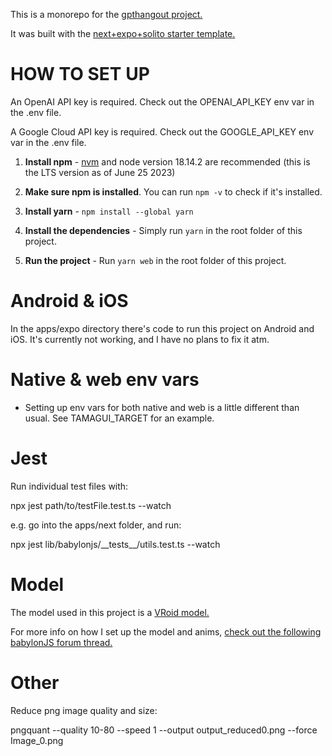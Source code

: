 This is a monorepo for the [gpthangout project.](https://www.gpthangout.com/)

It was built with the [next+expo+solito starter template.](https://github.com/tamagui/tamagui/tree/master/starters/next-expo-solito)

# HOW TO SET UP

An OpenAI API key is required. Check out the OPENAI_API_KEY env var in the .env file.

A Google Cloud API key is required. Check out the GOOGLE_API_KEY env var in the .env file.

1. **Install npm** - [nvm](https://github.com/nvm-sh/nvm#installing-and-updating) and node version 18.14.2 are recommended (this is the LTS version as of June 25 2023)

2. **Make sure npm is installed**. You can run `npm -v` to check if it's installed.

3. **Install yarn** - `npm install --global yarn`

4. **Install the dependencies** - Simply run `yarn` in the root folder of this project.

5. **Run the project** - Run `yarn web` in the root folder of this project.

# Android & iOS

In the apps/expo directory there's code to run this project on Android and iOS. It's currently not working, and I have no plans to fix it atm.

# Native & web env vars

- Setting up env vars for both native and web is a little different than usual. See TAMAGUI_TARGET for an example.

# Jest

Run individual test files with:

npx jest path/to/testFile.test.ts --watch

e.g. go into the apps/next folder, and run:

npx jest lib/babylonjs/\_\_tests\_\_/utils.test.ts --watch

# Model

The model used in this project is a [VRoid model.](https://vroid.com/en/studio)

For more info on how I set up the model and anims, [check out the following babylonJS forum thread.](https://forum.babylonjs.com/t/chatgpt-3d-talking-models/39801)

# Other

Reduce png image quality and size:

pngquant --quality 10-80 --speed 1 --output output_reduced0.png --force Image_0.png
